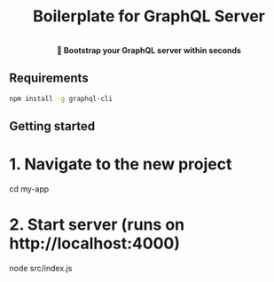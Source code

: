 <h1 align="center"><strong>Boilerplate for GraphQL Server</strong></h1>

<br />

<div align="center"><strong>🚀 Bootstrap your GraphQL server within seconds</strong></div>

## Requirements

```sh
npm install -g graphql-cli
```

## Getting started

# 1. Navigate to the new project
cd my-app

# 2. Start server (runs on http://localhost:4000)
node src/index.js
```